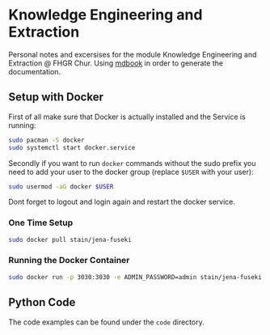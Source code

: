 # Knowledge Engineering and Extraction
Personal notes and excersises for the module Knowledge Engineering and Extraction @ FHGR Chur. Using [mdbook](https://rust-lang.github.io/mdBook/) in order to generate the documentation.

## Setup with Docker 
First of all make sure that Docker is actually installed and the Service is running:
```bash
sudo pacman -S docker
sudo systemctl start docker.service
```
Secondly if you want to run `docker` commands without the sudo prefix you need to add your user to the docker group (replace `$USER` with your user):
```bash
sudo usermod -aG docker $USER
```
Dont forget to logout and login again and restart the docker service.

### One Time Setup
```bash
sudo docker pull stain/jena-fuseki
```
### Running the Docker Container
```bash
sudo docker run -p 3030:3030 -e ADMIN_PASSWORD=admin stain/jena-fuseki
```

## Python Code
The code examples can be found under the `code` directory.

